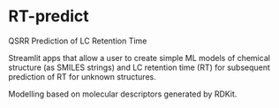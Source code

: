 # RT-predict
QSRR Prediction of LC Retention Time

Streamlit apps that allow a user to create simple ML models of chemical structure (as SMILES strings) and LC retention time (RT) for subsequent prediction of RT for unknown structures.

Modelling based on molecular descriptors generated by RDKit.
